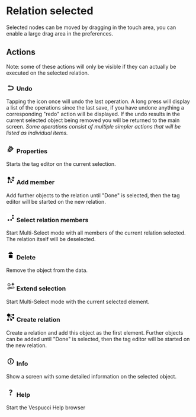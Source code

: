 # Relation selected

Selected nodes can be moved by dragging in the touch area, you can enable a large drag area in the preferences.

## Actions  

Note: some of these actions will only be visible if they can actually be executed on the selected relation.

### ![](../images/undolist_undo.png) Undo

Tapping the icon once will undo the last operation. A long press will display a list of the operations since the last save, if you have undone anything a corresponding "redo" action will be displayed. If the undo results in the current selected object being removed you will be returned to the main screen. *Some operations consist of multiple simpler actions that will be listed as individual items.*

### ![](../images/tag_menu_tags.png) Properties

Starts the tag editor on the current selection.

### ![](../images/relation_add_member.png) Add member 

Add further objects to the relation until "Done" is selected, then the tag editor will be started on the new relation. 

### ![](../images/relation_members.png) Select relation members 

Start Multi-Select mode with all members of the current relation selected. The relation itself will be deselected. 

### ![](../images/tag_menu_delete.png) Delete

Remove the object from the data.

### ![](../images/extend_selection.png) Extend selection

Start Multi-Select mode with the current selected element.

### ![](../images/relation.png) Create relation

Create a relation and add this object as the first element. Further objects can be added until "Done" is selected, then the tag editor will be started on the new relation. 

### ![](../images/tag_menu_mapfeatures.png) Info

Show a screen with some detailed information on the selected object. 

### ![](../images/menu_help.png) Help

Start the Vespucci Help browser